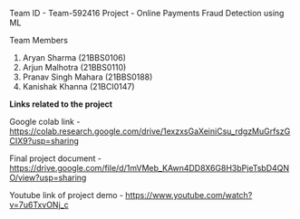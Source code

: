 Team ID - Team-592416
Project - Online Payments Fraud Detection using ML


Team Members
1.	Aryan Sharma (21BBS0106)
2.	Arjun Malhotra (21BBS0110)
3.	Pranav Singh Mahara (21BBS0188)
4.	Kanishak Khanna (21BCI0147)

**Links related to the project**

Google colab link -  https://colab.research.google.com/drive/1exzxsGaXeiniCsu_rdgzMuGrfszGCIX9?usp=sharing

Final project document - https://drive.google.com/file/d/1mVMeb_KAwn4DD8X6G8H3bPjeTsbD4QNO/view?usp=sharing

Youtube link of project demo - https://www.youtube.com/watch?v=7u6TxvONj_c

